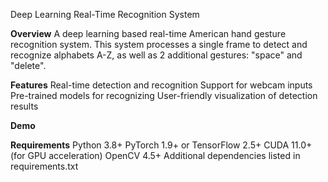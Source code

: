 Deep Learning Real-Time Recognition System

**Overview**
A deep learning based real-time American hand gesture recognition system. This system processes a single frame to detect and recognize alphabets A-Z, as well as 2 additional gestures: "space" and "delete".

**Features**
Real-time detection and recognition
Support for webcam inputs
Pre-trained models for recognizing
User-friendly visualization of detection results

**Demo**

**Requirements**
Python 3.8+
PyTorch 1.9+ or TensorFlow 2.5+
CUDA 11.0+ (for GPU acceleration)
OpenCV 4.5+
Additional dependencies listed in requirements.txt
